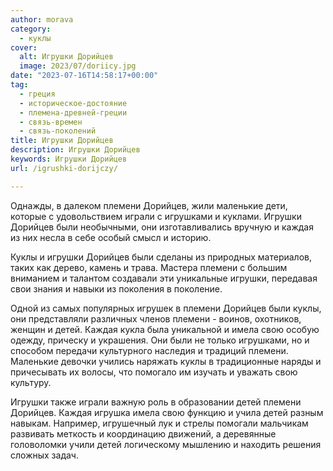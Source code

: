 ```yaml
---
author: morava
category:
  - куклы
cover:
  alt: Игрушки Дорийцев
  image: 2023/07/doriicy.jpg
date: "2023-07-16T14:58:17+00:00"
tag:
  - греция
  - историческое-достояние
  - племена-древней-греции
  - связь-времен
  - связь-поколений
title: Игрушки Дорийцев
description: Игрушки Дорийцев
keywords: Игрушки Дорийцев
url: /igrushki-dorijczy/

---
```

Однажды, в далеком племени Дорийцев, жили маленькие дети, которые с удовольствием играли с игрушками и куклами. Игрушки Дорийцев были необычными, они изготавливались вручную и каждая из них несла в себе особый смысл и историю.

Куклы и игрушки Дорийцев были сделаны из природных материалов, таких как дерево, камень и трава. Мастера племени с большим вниманием и талантом создавали эти уникальные игрушки, передавая свои знания и навыки из поколения в поколение.

Одной из самых популярных игрушек в племени Дорийцев были куклы, они представляли различных членов племени \- воинов, охотников, женщин и детей. Каждая кукла была уникальной и имела свою особую одежду, прическу и украшения. Они были не только игрушками, но и способом передачи культурного наследия и традиций племени. Маленькие девочки учились наряжать куклы в традиционные наряды и причесывать их волосы, что помогало им изучать и уважать свою культуру.

Игрушки также играли важную роль в образовании детей племени Дорийцев. Каждая игрушка имела свою функцию и учила детей разным навыкам. Например, игрушечный лук и стрелы помогали мальчикам развивать меткость и координацию движений, а деревянные головоломки учили детей логическому мышлению и находить решения сложных задач.

